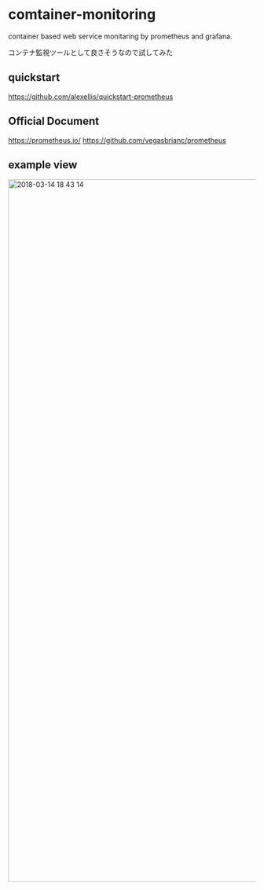 # comtainer-monitoring
container based web service monitaring by prometheus and grafana.

コンテナ監視ツールとして良さそうなので試してみた

## quickstart
https://github.com/alexellis/quickstart-prometheus

## Official Document
https://prometheus.io/
https://github.com/vegasbrianc/prometheus

## example view
<img width="1431" alt="2018-03-14 18 43 14" src="https://user-images.githubusercontent.com/30210641/37394662-a0555da2-27b7-11e8-8f1a-fe793b28367b.png">
